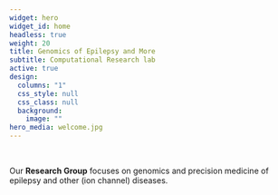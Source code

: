 ```yaml
---
widget: hero
widget_id: home
headless: true
weight: 20
title: Genomics of Epilepsy and More
subtitle: Computational Research lab
active: true
design:
  columns: "1"
  css_style: null
  css_class: null
  background:
    image: ""
hero_media: welcome.jpg
---
```

<br>

Our **Research Group** focuses on genomics and precision medicine of epilepsy and other (ion channel) diseases.